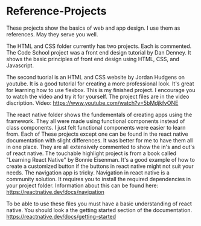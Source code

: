 # Reference-Projects
These projects show the basics of web and app design. I use them as references. May they serve you well.

The HTML and CSS folder currently has two projects. Each is commented.
The Code School project was a front end design tutorial by Dan Denney.
It shows the basic principles of front end design using  HTML, CSS, and Javascript.

The second tuorial is an HTML and CSS website by Jordan Hudgens on youtube. It is a good tutorial for 
creating a more professional look. It's great for learning how to use flexbox. This is my finished project.
I encourage you to watch the video and try it for yourself. The project files are in the video discription.
Video: https://www.youtube.com/watch?v=5bMdjkfvONE

The react native folder shows the fundementals of creating apps using the framework.
They all were made using functional components instead of class components. I 
just felt functional components were easier to learn from. Each of These projects 
except one can be found in the react native documentation with slight
differences. It was better for me to have them all in one place. They are all 
extensively commented to show the in's and out's of react native. The touchable highlight
project is from a book called "Learning React Native" by Bonnie Eisenman. It's a good 
example of how to create a customized button if the buttons in react native might not 
suit your needs. The navigation app is tricky. Navigation in react native is a community
solution. It requires you to install the required dependencies in your project folder.
Information about this can be found here: https://reactnative.dev/docs/navigation

To be able to use these files you must have a basic understanding of 
react native. You should look a the getting started section of the documentation.
https://reactnative.dev/docs/getting-started





